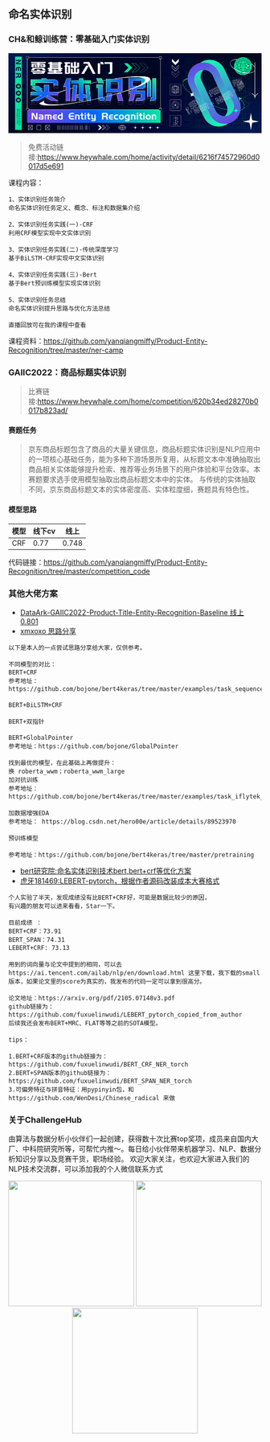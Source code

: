 ## 命名实体识别

### CH&和鲸训练营：零基础入门实体识别
![](ner-camp/images/零基础入门实体识别.jpeg)
> 免费活动链接:https://www.heywhale.com/home/activity/detail/6216f74572960d0017d5e691

课程内容：
```text
1、实体识别任务简介
命名实体识别任务定义、概念、标注和数据集介绍

2、实体识别任务实践(一)-CRF
利用CRF模型实现中文实体识别

3、实体识别任务实践(二)-传统深度学习
基于BiLSTM-CRF实现中文实体识别

4、实体识别任务实践(三)-Bert
基于Bert预训练模型实现实体识别

5、实体识别任务总结
命名实体识别提升思路与优化方法总结

直播回放可在我的课程中查看
```
课程资料：https://github.com/yanqiangmiffy/Product-Entity-Recognition/tree/master/ner-camp

### GAIIC2022：商品标题实体识别
> 比赛链接:https://www.heywhale.com/home/competition/620b34ed28270b0017b823ad/
#### 赛题任务
>京东商品标题包含了商品的大量关键信息，商品标题实体识别是NLP应用中的一项核心基础任务，能为多种下游场景所复用，从标题文本中准确抽取出商品相关实体能够提升检索、推荐等业务场景下的用户体验和平台效率。本赛题要求选手使用模型抽取出商品标题文本中的实体。
与传统的实体抽取不同，京东商品标题文本的实体密度高、实体粒度细，赛题具有特色性。

#### 模型思路
| 模型  | 线下cv | 线上    |
|-----|------|-------|
| CRF | 0.77 | 0.748 |

代码链接：https://github.com/yanqiangmiffy/Product-Entity-Recognition/tree/master/competition_code
### 其他大佬方案
- [DataArk-GAIIC2022-Product-Title-Entity-Recognition-Baseline 线上0.801](https://github.com/DataArk/GAIIC2022-Product-Title-Entity-Recognition-Baseline)
- [xmxoxo 思路分享](https://www.heywhale.com/org/gaiic2022/competition/forum/623926c7b6b6610017eb012e)
```text
以下是本人的一点尝试思路分享给大家，仅供参考。

不同模型的对比：
BERT+CRF
参考地址：https://github.com/bojone/bert4keras/tree/master/examples/task_sequence_labeling_ner_crf.py

BERT+BiLSTM+CRF

BERT+双指针

BERT+GlobalPointer
参考地址：https://github.com/bojone/GlobalPointer

找到最优的模型，在此基础上再做提升：
换 roberta_wwm；roberta_wwm_large
加对抗训练
参考地址：https://github.com/bojone/bert4keras/tree/master/examples/task_iflytek_adversarial_training.py

加数据增强EDA
参考地址： https://blog.csdn.net/hero00e/article/details/89523970

预训练模型

参考地址：https://github.com/bojone/bert4keras/tree/master/pretraining
```
- [bert研究院:命名实体识别技术bert,bert+crf等优化方案](https://aistudio.baidu.com/aistudio/projectdetail/3556204?contributionType=1)
- [虎牙181469:LEBERT-pytorch，根据作者源码改装成本大赛格式](https://www.heywhale.com/org/gaiic2022/competition/forum/6224963cfd71770017f319b9)
```text
个人实验了半天，发现成绩没有比BERT+CRF好，可能是数据比较少的原因，
有兴趣的朋友可以进来看看，Star一下。

目前成绩 ：
BERT+CRF：73.91
BERT_SPAN：74.31
LEBERT+CRF: 73.13

用到的词向量与论文中提到的相同，可以去https://ai.tencent.com/ailab/nlp/en/download.html 这里下载，我下载的small版本，如果论文里的score为真实的，我发布的代码一定可以拿到很高分。

论文地址：https://arxiv.org/pdf/2105.07148v3.pdf
github链接为：https://github.com/fuxuelinwudi/LEBERT_pytorch_copied_from_author
后续我还会发布BERT+MRC、FLAT等等之前的SOTA模型。

tips：

1.BERT+CRF版本的github链接为：https://github.com/fuxuelinwudi/BERT_CRF_NER_torch
2.BERT+SPAN版本的github链接为：https://github.com/fuxuelinwudi/BERT_SPAN_NER_torch
3.可偏旁特征与拼音特征：用pypinyin包，和https://github.com/WenDesi/Chinese_radical 来做
```

### 关于ChallengeHub

由算法与数据分析小伙伴们一起创建，获得数十次比赛top奖项，成员来自国内大厂、中科院研究所等，可帮忙内推～。每日给小伙伴带来机器学习、NLP、数据分析知识分享以及竞赛干货，职场经验。
欢迎大家关注，也欢迎大家进入我们的NLP技术交流群，可以添加我的个人微信联系方式

[//]: # (<center>)

[//]: # ()
[//]: # (<div align=center><img src="https://upload-images.jianshu.io/upload_images/1531909-65ebd2ef62c9e6e9.jpg?imageMogr2/auto-orient/strip|imageView2/2/w/258/format/webp" width = "250" height = "250" alt=""></div>)

[//]: # (<div align=center><img src="https://upload-images.jianshu.io/upload_images/1531909-44edd2186dc0fded.jpg?imageMogr2/auto-orient/strip|imageView2/2/w/258/format/webp" width = "250" height = "250" alt=""></div>)

[//]: # (<div align=center><img src="https://upload-images.jianshu.io/upload_images/1531909-304612a040994c43.jpg?imageMogr2/auto-orient/strip|imageView2/2/w/258/format/webp" width = "250" height = "250" alt=""></div>)

[//]: # (</center>)

<center class="half">
<img src="https://upload-images.jianshu.io/upload_images/1531909-65ebd2ef62c9e6e9.jpg?imageMogr2/auto-orient/strip|imageView2/2/w/258/format/webp" width = "250" height = "250"/>
<img src="https://upload-images.jianshu.io/upload_images/1531909-44edd2186dc0fded.jpg?imageMogr2/auto-orient/strip|imageView2/2/w/258/format/webp" width = "250" height = "250"/>
<img src="https://upload-images.jianshu.io/upload_images/1531909-304612a040994c43.jpg?imageMogr2/auto-orient/strip|imageView2/2/w/258/format/webp" width = "250" height = "250"/> 
</center>
